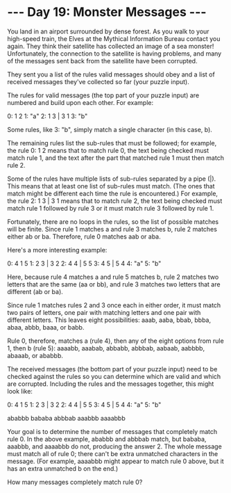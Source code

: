 # --- Day 19: Monster Messages ---

   You land in an airport surrounded by dense forest. As you walk to your
   high-speed train, the Elves at the Mythical Information Bureau contact you
   again. They think their satellite has collected an image of a sea monster!
   Unfortunately, the connection to the satellite is having problems, and
   many of the messages sent back from the satellite have been corrupted.

   They sent you a list of the rules valid messages should obey and a list of
   received messages they've collected so far (your puzzle input).

   The rules for valid messages (the top part of your puzzle input) are
   numbered and build upon each other. For example:

 0: 1 2
 1: "a"
 2: 1 3 | 3 1
 3: "b"

   Some rules, like 3: "b", simply match a single character (in this case,
   b).

   The remaining rules list the sub-rules that must be followed; for example,
   the rule 0: 1 2 means that to match rule 0, the text being checked must
   match rule 1, and the text after the part that matched rule 1 must then
   match rule 2.

   Some of the rules have multiple lists of sub-rules separated by a pipe
   (|). This means that at least one list of sub-rules must match. (The ones
   that match might be different each time the rule is encountered.) For
   example, the rule 2: 1 3 | 3 1 means that to match rule 2, the text being
   checked must match rule 1 followed by rule 3 or it must match rule 3
   followed by rule 1.

   Fortunately, there are no loops in the rules, so the list of possible
   matches will be finite. Since rule 1 matches a and rule 3 matches b, rule
   2 matches either ab or ba. Therefore, rule 0 matches aab or aba.

   Here's a more interesting example:

 0: 4 1 5
 1: 2 3 | 3 2
 2: 4 4 | 5 5
 3: 4 5 | 5 4
 4: "a"
 5: "b"

   Here, because rule 4 matches a and rule 5 matches b, rule 2 matches two
   letters that are the same (aa or bb), and rule 3 matches two letters that
   are different (ab or ba).

   Since rule 1 matches rules 2 and 3 once each in either order, it must
   match two pairs of letters, one pair with matching letters and one pair
   with different letters. This leaves eight possibilities: aaab, aaba, bbab,
   bbba, abaa, abbb, baaa, or babb.

   Rule 0, therefore, matches a (rule 4), then any of the eight options from
   rule 1, then b (rule 5): aaaabb, aaabab, abbabb, abbbab, aabaab, aabbbb,
   abaaab, or ababbb.

   The received messages (the bottom part of your puzzle input) need to be
   checked against the rules so you can determine which are valid and which
   are corrupted. Including the rules and the messages together, this might
   look like:

 0: 4 1 5
 1: 2 3 | 3 2
 2: 4 4 | 5 5
 3: 4 5 | 5 4
 4: "a"
 5: "b"

 ababbb
 bababa
 abbbab
 aaabbb
 aaaabbb

   Your goal is to determine the number of messages that completely match
   rule 0. In the above example, ababbb and abbbab match, but bababa, aaabbb,
   and aaaabbb do not, producing the answer 2. The whole message must match
   all of rule 0; there can't be extra unmatched characters in the message.
   (For example, aaaabbb might appear to match rule 0 above, but it has an
   extra unmatched b on the end.)

   How many messages completely match rule 0?


